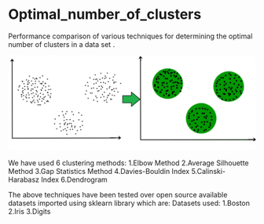 # Optimal_number_of_clusters

Performance comparison of various techniques for determining the optimal number of clusters in a data set .

![](images/cluster.jpg)

We have used 6 clustering methods:
1.Elbow Method
2.Average Silhouette Method
3.Gap Statistics Method
4.Davies-Bouldin Index
5.Calinski-Harabasz Index
6.Dendrogram

The above techniques have been tested over open source available datasets imported using sklearn library which are:
Datasets used:
1.Boston
2.Iris
3.Digits


